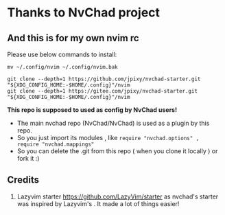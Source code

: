 # Thanks to NvChad project

## And this is for my own nvim rc

Please use below commands to install:

```shell
mv ~/.config/nvim ~/.config/nvim.bak

git clone --depth=1 https://github.com/jpixy/nvchad-starter.git "${XDG_CONFIG_HOME:-$HOME/.config}"/nvim
git clone --depth=1 https://gitee.com/jpixy/nvchad-starter.git "${XDG_CONFIG_HOME:-$HOME/.config}"/nvim
```

**This repo is supposed to used as config by NvChad users!**

- The main nvchad repo (NvChad/NvChad) is used as a plugin by this repo.
- So you just import its modules , like `require "nvchad.options" , require "nvchad.mappings"`
- So you can delete the .git from this repo ( when you clone it locally ) or fork it :)

## Credits

1) Lazyvim starter <https://github.com/LazyVim/starter> as nvchad's starter was inspired by Lazyvim's . It made a lot of things easier!
